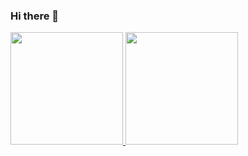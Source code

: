 ### Hi there 👋

<div>
<a href="https://github.com/efraibo">
<img loading="lazy" height="180em" src="https://github-readme-stats.vercel.app/api/top-langs/?username=efraibo&layout=compact&langs_count=7&theme=dracula"/>
<img loading="lazy" height="180em" src="https://github-readme-stats.vercel.app/api?username=efraibo&show_icons=true&theme=dracula&include_all_commits=true&count_private=true"/>
</div>

<!--
**efraibo/efraibo** is a ✨ _special_ ✨ repository because its `README.md` (this file) appears on your GitHub profile.

Here are some ideas to get you started:

- 🔭 I’m currently working on ...
- 🌱 I’m currently learning ...
- 👯 I’m looking to collaborate on ...
- 🤔 I’m looking for help with ...
- 💬 Ask me about ...
- 📫 How to reach me: ...
- 😄 Pronouns: ...
- ⚡ Fun fact: ...
-->
